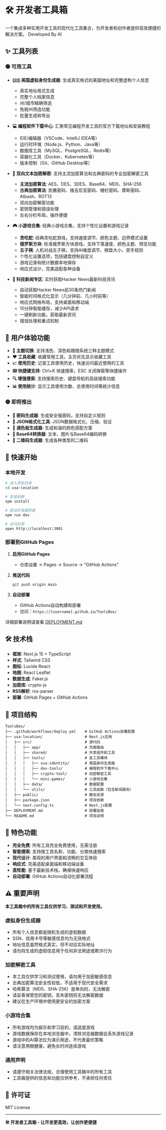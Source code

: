 # 🛠️ 开发者工具箱

一个集成多种实用开发工具的现代化工具集合，为开发者和创作者提供高效便捷的解决方案。
Developed By AI


## ✨ 工具列表

### 🟢 可用工具
- **🇺🇸 美国虚拟身份生成器**: 生成真实格式的美国地址和完整虚构个人信息
  - 真实地址格式生成
  - 完整个人档案信息
  - 州/城市精确筛选
  - 免税州筛选功能
  - 批量生成和导出

- **💻 编程软件下载中心**: 汇聚常见编程开发工具的官方下载地址和安装教程
  - IDE/编辑器（VSCode、IntelliJ IDEA等）
  - 运行时环境（Node.js、Python、Java等）
  - 数据库工具（MySQL、PostgreSQL、Redis等）
  - 容器化工具（Docker、Kubernetes等）
  - 版本控制（Git、GitHub Desktop等）

- **🔐 双向文本加密解密**: 支持主流加密算法和古典密码的专业加密解密工具
  - **主流加密算法**: AES、DES、3DES、Base64、MD5、SHA-256
  - **古典加密算法**: 凯撒密码、维吉尼亚密码、栅栏密码、摩斯密码、Atbash、ROT13
  - 双向加密解密功能
  - 密钥管理和错误处理
  - 左右分栏布局，操作便捷

- **🎮 小游戏合集**: 经典小游戏合集，支持个性化设置和游戏记录
  - **贪吃蛇**: 经典贪吃蛇游戏，支持速度调节、颜色主题、边界模式设置
  - **俄罗斯方块**: 标准俄罗斯方块游戏，支持下落速度、颜色主题、预览功能
  - **五子棋**: 人机对战五子棋，支持AI难度调节、棋盘大小、禁手规则
  - 个性化设置选项，包括键盘控制自定义
  - 游戏记录和统计数据本地保存
  - 响应式设计，完美适配各种设备

- **📰 科技新闻专区**: 实时获取Hacker News最新科技资讯
  - 自动获取Hacker News前30条热门新闻
  - 智能时间格式化显示（几分钟前、几小时前等）
  - 响应式网格布局，支持桌面和移动端
  - 10分钟智能缓存，减少API请求
  - 一键刷新功能，获取最新资讯
  - 错误处理和重试机制

## 🎨 用户体验功能

- **🌙 主题切换**: 支持浅色、深色和跟随系统三种主题模式
- **❤️ 工具收藏**: 收藏常用工具，主页优先显示收藏工具
- **📈 使用历史**: 记录工具使用历史，快速访问最近使用的工具
- **⌨️ 快捷键支持**: Ctrl+K 快速搜索，ESC 关闭弹窗等快捷操作
- **🔍 增强搜索**: 支持搜索历史、键盘导航的高级搜索功能
- **📊 使用统计**: 显示工具使用次数、总使用时间等统计信息

### 🟡 即将推出
- **🔐 密码生成器**: 生成安全强密码，支持自定义规则
- **📝 JSON格式化工具**: JSON数据格式化、压缩、验证
- **🎨 调色板生成器**: 生成和谐的颜色搭配方案
- **🔄 Base64转换器**: 文本、图片与Base64编码转换
- **📱 二维码生成器**: 生成各种类型的二维码

## 🚀 快速开始

### 本地开发

```bash
# 进入项目目录
cd usa-location

# 安装依赖
npm install

# 启动开发服务器
npm run dev

# 访问应用
open http://localhost:3001
```

### 部署到GitHub Pages

1. **启用GitHub Pages**
   - 仓库设置 → Pages → Source → "GitHub Actions"

2. **推送代码**
   ```bash
   git push origin main
   ```

3. **自动部署**
   - GitHub Actions自动构建和部署
   - 访问：`https://[username].github.io/ToolsBox/`

详细部署说明请查看 [DEPLOYMENT.md](./DEPLOYMENT.md)

## 🛠️ 技术栈

- **框架**: Next.js 15 + TypeScript
- **样式**: Tailwind CSS
- **图标**: Lucide React
- **地图**: React Leaflet
- **数据生成**: Faker.js
- **加密库**: crypto-js
- **RSS解析**: rss-parser
- **部署**: GitHub Pages + GitHub Actions

## 📁 项目结构

```
ToolsBox/
├── .github/workflows/deploy.yml    # GitHub Actions部署配置
├── usa-location/                   # Next.js应用
│   ├── src/                        # 源代码
│   │   ├── app/                    # 页面路由
│   │   ├── shared/                 # 共享组件和工具
│   │   ├── tools/                  # 各工具模块
│   │   │   ├── usa-identity/       # 美国身份生成器
│   │   │   ├── dev-tools/          # 编程软件下载中心
│   │   │   ├── crypto-tool/        # 加密解密工具
│   │   │   └── mini-games/         # 小游戏合集
│   │   ├── data/                   # 数据配置
│   │   └── utils/                  # 工具函数（包含新闻服务）
│   ├── public/                     # 静态资源
│   ├── package.json                # 项目依赖
│   └── next.config.ts              # Next.js配置
├── DEPLOYMENT.md                   # 部署指南
└── README.md                       # 项目说明
```

## 🌟 特色功能

- **完全免费**: 所有工具完全免费使用，无需注册
- **智能搜索**: 支持按工具名称、功能、分类快速搜索
- **现代设计**: 美观的用户界面和流畅的交互体验
- **响应式**: 完美适配桌面端和移动端设备
- **高性能**: 基于最新技术栈，确保快速响应
- **自动部署**: GitHub Actions自动化部署流程

## ⚠️ 重要声明

**本工具箱中的所有工具仅供学习、测试和开发使用。**

### 虚拟身份生成器
- 所有个人信息都是随机生成的虚假数据
- SSN、信用卡号等敏感信息均为无效格式
- 地址信息虽然格式真实，但不对应实际地址
- 请勿将生成的虚假信息用于任何非法用途或欺诈行为

### 加密解密工具
- 本工具仅供学习和测试使用，请勿用于加密敏感信息
- 古典加密算法安全性较低，不适用于现代安全需求
- 哈希算法（MD5、SHA-256）是单向的，无法解密
- 请妥善保管您的密钥，丢失密钥将无法解密数据
- 建议在生产环境中使用更安全的加密方案

### 小游戏合集
- 所有游戏均为娱乐和学习目的，请适度游戏
- 游戏数据保存在本地浏览器中，清除浏览器数据会丢失游戏记录
- 游戏中的AI算法仅为演示用途，不代表最优策略
- 请注意用眼健康，避免长时间连续游戏

### 通用声明
- 请遵守相关法律法规，合理使用工具箱中的所有工具
- 工具箱提供的信息和功能仅供参考，不承担任何责任

## 📄 许可证

MIT License

---

**🛠️ 开发者工具箱 - 让开发更高效，让创作更便捷**
